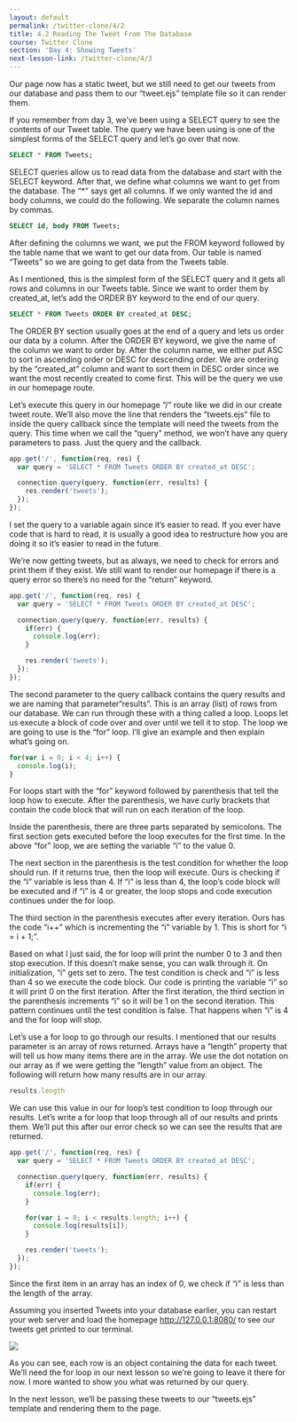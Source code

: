 ```yaml
---
layout: default
permalink: /twitter-clone/4/2
title: 4.2 Reading The Tweet From The Database
course: Twitter Clone
section: 'Day 4: Showing Tweets'
next-lesson-link: /twitter-clone/4/3
---
```


Our page now has a static tweet, but we still need to get our tweets from our database and pass them to our “tweet.ejs” template file so it can render them.

If you remember from day 3, we’ve been using a SELECT query to see the contents of our Tweet table.  The query we have been using is one of the simplest forms of the SELECT query and let’s go over that now.

```sql
SELECT * FROM Tweets;
```

SELECT queries allow us to read data from the database and start with the SELECT keyword.  After that, we define what columns we want to get from the database.  The “*” says get all columns.  If we only wanted the id and body columns, we could do the following.  We separate the column names by commas.

```sql
SELECT id, body FROM Tweets;
```

After defining the columns we want, we put the FROM keyword followed by the table name that we want to get our data from.  Our table is named “Tweets” so we are going to get data from the Tweets table.

As I mentioned, this is the simplest form of the SELECT query and it gets all rows and columns in our Tweets table.  Since we want to order them by created_at, let’s add the ORDER BY keyword to the end of our query.

```sql
SELECT * FROM Tweets ORDER BY created_at DESC;
```

The ORDER BY section usually goes at the end of a query and lets us order our data by a column.  After the ORDER BY keyword, we give the name of the column we want to order by.  After the column name, we either put ASC to sort in ascending order or DESC for descending order.  We are ordering by the “created_at” column and want to sort them in DESC order since we want the most recently created to come first.  This will be the query we use in our homepage route.

Let’s execute this query in our homepage “/” route like we did in our create tweet route.  We’ll also move the line that renders the “tweets.ejs” file to inside the query callback since the template will need the tweets from the query.  This time when we call the “query” method, we won’t have any query parameters to pass.  Just the query and the callback.

```javascript
app.get('/', function(req, res) {
  var query = 'SELECT * FROM Tweets ORDER BY created_at DESC';

  connection.query(query, function(err, results) {
    res.render('tweets');
  });
});
```

I set the query to a variable again since it’s easier to read.  If you ever have code that is hard to read, it is usually a good idea to restructure how you are doing it so it’s easier to read in the future.

We’re now getting tweets, but as always, we need to check for errors and print them if they exist.  We still want to render our homepage if there is a query error so there’s no need for the “return” keyword.

```javascript
app.get('/', function(req, res) {
  var query = 'SELECT * FROM Tweets ORDER BY created_at DESC';

  connection.query(query, function(err, results) {
    if(err) {
      console.log(err);
    }

    res.render('tweets');
  });
});
```

The second parameter to the query callback contains the query results and we are naming that parameter“results”.  This is an array (list) of rows from our database.  We can run through these with a thing called a loop.  Loops let us execute a block of code over and over until we tell it to stop.  The loop we are going to use is the “for” loop.  I’ll give an example and then explain what’s going on.

```javascript
for(var i = 0; i < 4; i++) {
  console.log(i);
}
```

For loops start with the “for” keyword followed by parenthesis that tell the loop how to execute.  After the parenthesis, we have curly brackets that contain the code block that will run on each iteration of the loop.

Inside the parenthesis, there are three parts separated by semicolons.  The first section gets executed before the loop executes for the first time.  In the above “for” loop, we are setting the variable “i” to the value 0.

The next section in the parenthesis is the test condition for whether the loop should run.  If it returns true, then the loop will execute.  Ours is checking if the “i” variable is less than 4.  If “i” is less than 4, the loop’s code block will be executed and if “i” is 4 or greater, the loop stops and code execution continues under the for loop.

The third section in the parenthesis executes after every iteration.  Ours has the code “i++” which is incrementing the “i” variable by 1.  This is short for “i = i + 1;”.

Based on what I just said, the for loop will print the number 0 to 3 and then stop execution.  If this doesn’t make sense, you can walk through it.  On initialization, “i” gets set to zero.  The test condition is check and “i” is less than 4 so we execute the code block.  Our code is printing the variable “i” so it will print 0 on the first iteration.  After the first iteration, the third section in the parenthesis increments “i” so it will be 1 on the second iteration.  This pattern continues until the test condition is false.  That happens when “i” is 4 and the for loop will stop.

Let’s use a for loop to go through our results.  I mentioned that our results parameter is an array of rows returned.  Arrays have a “length” property that will tell us how many items there are in the array.  We use the dot notation on our array as if we were getting the “length” value from an object.  The following will return how many results are in our array.

```javascript
results.length
```

We can use this value in our for loop’s test condition to loop through our results.  Let’s write a for loop that loop through all of our results and prints them.  We’ll put this after our error check so we can see the results that are returned.

```javascript
app.get('/', function(req, res) {
  var query = 'SELECT * FROM Tweets ORDER BY created_at DESC';

  connection.query(query, function(err, results) {
    if(err) {
      console.log(err);
    }

    for(var i = 0; i < results.length; i++) {
      console.log(results[i]);
    }

    res.render('tweets');
  });
});
```

Since the first item in an array has an index of 0, we check if “i” is less than the length of the array.

Assuming you inserted Tweets into your database earlier, you can restart your web server and load the homepage http://127.0.0.1:8080/ to see our tweets get printed to our terminal.

![](https://s3.amazonaws.com/spark-school/courses/twitter-clone/4/select-tweets-query-results.png)

As you can see, each row is an object containing the data for each tweet.  We’ll need the for loop in our next lesson so we’re going to leave it there for now.  I more wanted to show you what was returned by our query.

In the next lesson, we’ll be passing these tweets to our “tweets.ejs” template and rendering them to the page.
